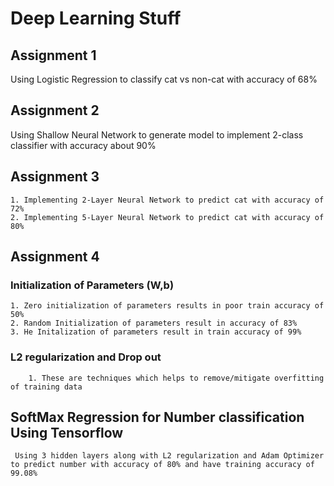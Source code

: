 # Deep Learning Stuff #

## Assignment 1 ##

  Using Logistic Regression to classify cat vs non-cat with accuracy of 68% 

## Assignment 2 ##

 Using Shallow Neural Network to generate model to implement 2-class classifier with accuracy about 90%

## Assignment 3 ##
	
	1. Implementing 2-Layer Neural Network to predict cat with accuracy of 72%
	2. Implementing 5-Layer Neural Network to predict cat with accuracy of 80%

## Assignment 4 ##
 	
### Initialization of Parameters (W,b) ###

	1. Zero initialization of parameters results in poor train accuracy of 50%
	2. Random Initialization of parameters result in accuracy of 83%
	3. He Initalization of parameters result in train accuracy of 99%
	
### L2 regularization and Drop out ###

        1. These are techniques which helps to remove/mitigate overfitting of training data

## SoftMax Regression for Number classification Using Tensorflow ##
	
     Using 3 hidden layers along with L2 regularization and Adam Optimizer to predict number with accuracy of 80% and have training accuracy of 99.08%
     
     

